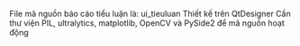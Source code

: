 File mã nguồn báo cáo tiểu luận là: ui_tieuluan
Thiết kế trên QtDesigner
Cần thư viện PIL, ultralytics, matplotlib, OpenCV và PySide2 để mã nguồn hoạt động
